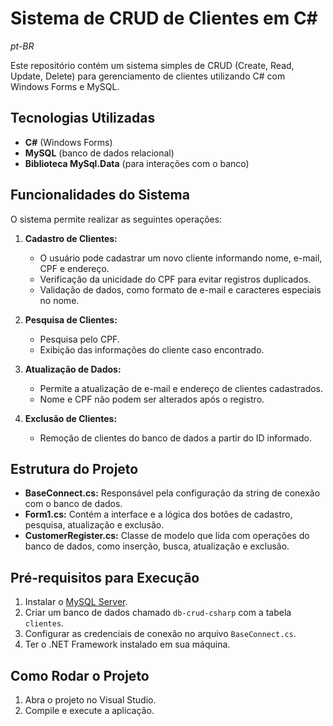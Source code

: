 # Sistema de CRUD de Clientes em C#

*pt-BR*

Este repositório contém um sistema simples de CRUD (Create, Read, Update, Delete) para gerenciamento de clientes utilizando C# com Windows Forms e MySQL.

## Tecnologias Utilizadas
- **C#** (Windows Forms)
- **MySQL** (banco de dados relacional)
- **Biblioteca MySql.Data** (para interações com o banco)

## Funcionalidades do Sistema
O sistema permite realizar as seguintes operações:

1. **Cadastro de Clientes:**
   - O usuário pode cadastrar um novo cliente informando nome, e-mail, CPF e endereço.
   - Verificação da unicidade do CPF para evitar registros duplicados.
   - Validação de dados, como formato de e-mail e caracteres especiais no nome.

2. **Pesquisa de Clientes:**
   - Pesquisa pelo CPF.
   - Exibição das informações do cliente caso encontrado.

3. **Atualização de Dados:**
   - Permite a atualização de e-mail e endereço de clientes cadastrados.
   - Nome e CPF não podem ser alterados após o registro.

4. **Exclusão de Clientes:**
   - Remoção de clientes do banco de dados a partir do ID informado.

## Estrutura do Projeto

- **BaseConnect.cs:** Responsável pela configuração da string de conexão com o banco de dados.
- **Form1.cs:** Contém a interface e a lógica dos botões de cadastro, pesquisa, atualização e exclusão.
- **CustomerRegister.cs:** Classe de modelo que lida com operações do banco de dados, como inserção, busca, atualização e exclusão.

## Pré-requisitos para Execução

1. Instalar o [MySQL Server](https://dev.mysql.com/downloads/installer/).
2. Criar um banco de dados chamado `db-crud-csharp` com a tabela `clientes`.
3. Configurar as credenciais de conexão no arquivo `BaseConnect.cs`.
4. Ter o .NET Framework instalado em sua máquina.

## Como Rodar o Projeto

1. Abra o projeto no Visual Studio.
2. Compile e execute a aplicação.
